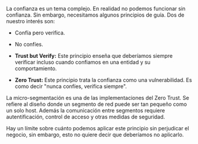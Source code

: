 La confianza es un tema complejo. En realidad no podemos funcionar sin confianza. Sin embargo, necesitamos algunos principios de guía. Dos de nuestro interés son:

- Confía pero verifica.
- No confíes.

- **Trust but Verify:** Este principio enseña que deberíamos siempre verificar incluso cuando confiamos en una entidad y su comportamiento.
- **Zero Trust:** Este principio trata la confianza como una vulnerabilidad. Es como decir "nunca confíes, verifica siempre".

La micro-segmentación es una de las implementaciones del Zero Trust. Se refiere al diseño donde un segmento de red puede ser tan pequeño como un solo host. Además la comunicación entre segmentos requiere autentificación, control de acceso y otras medidas de seguridad.

Hay un límite sobre cuánto podemos aplicar este principio sin perjudicar el negocio, sin embargo, esto no quiere decir que deberíamos no aplicarlo.